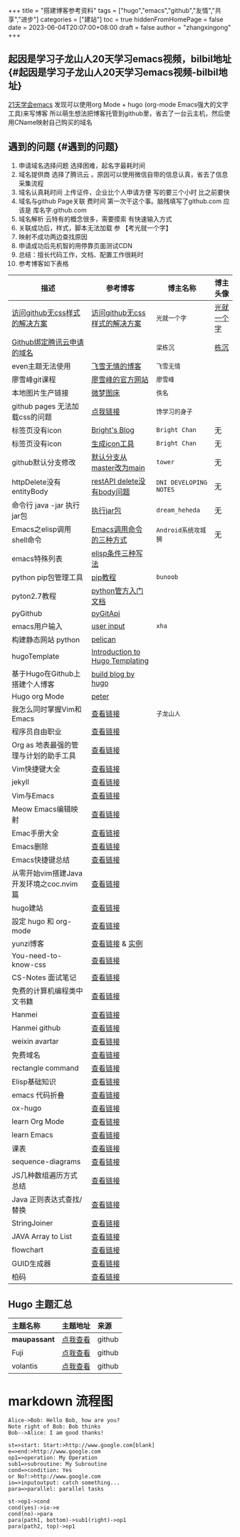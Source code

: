 +++
title = "搭建博客参考资料"
tags = ["hugo","emacs","github","友情","共享","进步"]
categories = ["建站"]
toc = true
hiddenFromHomePage = false
date = 2023-06-04T20:07:00+08:00
draft = false
author = "zhangxingong"
+++

## 起因是学习子龙山人20天学习emacs视频，bilbil地址 {#起因是学习子龙山人20天学习emacs视频-bilbil地址}

[21天学会emacs](https://www.bilibili.com/video/BV12P4y1j7EL/)
发现可以使用org Mode + hugo (org-mode Emacs强大的文字工具)来写博客
所以萌生想法把博客托管到github里，省去了一台云主机，然后使用CName映射自己购买的域名


## 遇到的问题 {#遇到的问题}

1.  申请域名选择问题 选择困难，起名字最耗时间
2.  域名提供商 选择了腾讯云 。原因可以使用微信自带的信息认真，省去了信息采集流程
3.  域名认真耗时间 上传证件，企业比个人申请方便 写的要三个小时 比之前要快
4.  域名与github Page关联 费时间 第一次干这个事。脑残填写了github.com 应该是 库名字.github.com
5.  域名解析 云特有的概念很多，需要摸索 有快速输入方式
6.  关联成功后，样式，脚本无法加载 参 【考光就一个字】
7.  映射不成功两边查找原因
8.  申请成功后先机智的用停靠页面测试CDN
9.  总结：擅长代码工作，文档、配置工作很耗时
10. 参考博客如下表格

| 描述                                                                              | 参考博客                                                                                                  | 博主名称 | 博主头像                                                                                 |
|---------------------------------------------------------------------------------|-------------------------------------------------------------------------------------------------------|------|--------------------------------------------------------------------------------------|
| [访问github无css样式的解决方案](https://blog.csdn.net/qq_31393401/article/details/80729765) | [访问github无css样式的解决方案](https://blog.csdn.net/qq_31393401/article/details/80729765)               | `光就一个字` | [光就一个字](https://blog.csdn.net/qq_31393401)                                          |
| [Github绑定腾讯云申请的域名](https://blog.csdn.net/geidongdong/article/details/122786896) |                                                                                                           | `梁栋沉` | [栋沉](https://profile-avatar.csdnimg.cn/36b0da7c8018464ea7e81329eefefec5_geidongdong.jpg) |
| even主题无法使用                                                                  | [飞雪无情的博客](https://www.flysnow.org/2018/07/29/from-hexo-to-hugo#hugo%E7%9A%84maupassant%E4%B8%BB%E9%A2%98) | `飞雪无情` |                                                                                          |
| 廖雪峰git课程                                                                     | [廖雪峰的官方网站](https://www.liaoxuefeng.com/wiki/896043488029600)                                      | `廖雪峰` |                                                                                          |
| 本地图片生产链接                                                                  | [微梦图床](https://img.vinua.cn/)                                                                         | `佚名`  |                                                                                          |
|github pages 无法加载css的问题|[点我链接](https://blog.csdn.net/qq_38048756/article/details/120151920)|`馋学习的身子`||
|标签页没有icon|[Bright's Blog](https://ibrights.github.io/post/blog20210527/)|`Bright Chan`|无|
|标签页没有icon|[生成icon工具](https://realfavicongenerator.net/)|`Bright Chan`|无|
|github默认分支修改|[默认分支从master改为main](https://www.git-tower.com/learn/git/faq/git-rename-master-to-main)|`tower`|无|
|httpDelete没有entityBody|[restAPI delete没有body问题](https://daweini.wordpress.com/2013/12/20/apache-httpclient-send-entity-body-in-a-http-delete-request/)|`DNI DEVELOPING NOTES`|无|
|命令行 java -jar 执行jar包|[执行jar包](https://blog.csdn.net/dreamstar613/article/details/107065826)|`dream_heheda`|无|
|Emacs之elisp调用shell命令|[Emacs调用命令的三种方式](https://blog.csdn.net/u010164190/article/details/130481350)|`Android系统攻城狮`|无|
|emacs特殊列表|[elisp条件三种写法](https://www.gnu.org/software/emacs/manual/html_node/elisp/Conditionals.html)|||
|python pip包管理工具|[pip教程](https://www.runoob.com/w3cnote/python-pip-install-usage.html)|`bunoob`||
|pyton2.7教程|[python管方入门文档](https://docs.python.org/2.7/tutorial/)|||
|pyGithub|[pyGitApi](https://pygithub.readthedocs.io/en/latest/examples/Repository.html#update-a-file-in-the-repository)|||
|emacs用户输入|[user input](http://xahlee.info/emacs/emacs/elisp_idioms_prompting_input.html)|`xha`||
|构建静态网站 python|[pelican](https://github.com/getpelican/pelican)|||
|hugoTemplate|[Introduction to Hugo Templating](https://gohugo.io/templates/introduction/)|||
|基于Hugo在Github上搭建个人博客|[build blog by hugo](https://juejin.cn/post/6844904070658916359)|||
|Hugo org Mode |[peter](https://lucidmanager.org/productivity/create-websites-with-org-mode-and-hugo/) |||
|我怎么同时掌握Vim和Emacs|[查看链接](https://zilongshanren.com/post/2015-08-16-how-could-i-master-vim-and-emacs/)|`子龙山人`||
|程序员自由职业|[查看链接](http://www.studytimes.com.cn/yangsheng/5995.html)|||
|Org as 地表最强的管理与计划的助手工具  |[查看链接](https://emacs-china.org/t/05-org-as/12092/12) | | |
|Vim快捷键大全|[查看链接](https://www.cnblogs.com/codehome/p/10214801.html) |||
|jekyll |[查看链接](https://jekyllrb.com/) | ||
|Vim与Emacs|[查看链接](https://zhuanlan.zhihu.com/p/87527003)| ||
|Meow Emacs编辑映射| [查看链接](https://github.com/meow-edit)| ||
|Emac手册大全 | [查看链接](https://www.gnu.org/software/emacs/manual/html_node/emacs/index.html) |  ||
|Emacs删除 | [查看链接](https://www.gnu.org/software/emacs/manual/html_node/emacs/Deletion.html) | ||
|Emacs快捷键总结 | [查看链接](https://css8.cn/post/2869580.html)| ||
|从零开始vim搭建Java开发环境之coc.nvim 篇| [查看链接](https://blog.csdn.net/lxyoucan/article/details/115460229)| ||
|hugo建站| [查看链接](https://wowow005.github.io/posts/2022/04/%E5%A6%82%E4%BD%95%E7%94%A8hugo%E5%92%8Corg-mode%E6%90%AD%E5%BB%BA%E4%B8%AA%E4%BA%BA%E5%8D%9A%E5%AE%A2/) | ||
|設定 hugo 和 org-mode | [查看链接](https://blog.superbil.org/posts/setup-hugo/) | ||
|yunzi博客 |[查看链接](https://yunzi.vercel.app/categories/Blog/) & [实例](https://volantis.js.org/)|  ||
|You-need-to-know-css|[查看链接](https://lhammer.cn/You-need-to-know-css/#/zh-cn/introduce?v=1)| ||
|CS-Notes 面试笔记|[查看链接](https://www.cyc2018.xyz/)| ||
|免费的计算机编程类中文书籍|[查看链接](https://github.com/justjavac/free-programming-books-zh_CN)| ||
|Hanmei| [查看链接](https://hanmei.netlify.app/ideas/)| ||
|Hanmei github|[查看链接](https://github.com/NicoleMayer)| ||
|weixin avartar|[查看链接](https://wework.qpic.cn/bizmail/zHcTjChlll1D5kkevhrjjeR4xO9FqgSFa2wY0Pn3ZHnib8bCMdBCNibA/0)| ||
|免费域名 |[查看链接](https://www.u.tsukuba.ac.jp/~s2036012/tech/webmaster/start-blog-netlify.html)| ||
|rectangle command | [查看链接](http://xahlee.info/emacs/emacs/emacs_string-rectangle_ascii-art.html)| ||
|Elisp基础知识 | [查看链接](http://smacs.github.io/elisp/02-elisp-basic.html)| ||
|emacs 代码折叠 | [查看链接](https://www.cnblogs.com/cobbliu/archive/2013/03/27/2983997.html)| ||
|ox-hugo | [查看链接](https://ox-hugo.scripter.co/images/one-post-per-file.png)| ||
|learn Org Mode|[查看链接](https://www.cnblogs.com/qlwy/archive/2012/06/15/2551034.html)| ||
|learn Emacs|[查看链接](https://www.cnblogs.com/qlwy/archive/2012/02/23/2365222.html)| ||
|课表 |[查看链接](https://emacs-china.org/t/org-mode/18450)| ||
|sequence-diagrams |[查看链接](https://bramp.github.io/js-sequence-diagrams/)| ||
|JS几种数组遍历方式总结 |[查看链接](https://blog.csdn.net/function__/article/details/79555301)| ||
|Java 正则表达式查找/替换|[查看链接](https://www.w3cschool.cn/java/java-string-find-replace.html)| ||
|StringJoiner |[查看链接](https://www.liaoxuefeng.com/wiki/1252599548343744/1271993169413952)| ||
|JAVA Array to List|[查看链接](https://www.baeldung.com/convert-array-to-list-and-list-to-array)| ||
|flowchart |[查看链接](https://github.com/adrai/flowchart.js)| ||
|GUID生成器|[查看链接](https://www.guidgen.com/)| ||
|柏码 |[查看链接](https://itbaima.net/curriculum)| ||






## Hugo 主题汇总

|主题名称 |主题地址| 来源|
|:---------|:-----------------------------|:------------|
|**maupassant**      |[点我查看](https://github.com/flysnow-org/maupassant-hugo/)|github|
|Fuji      |[点我查看](https://github.com/dsrkafuu/hugo-theme-fuji/)|github|
|volantis  |[点我查看](https://github.com/volantis-x/hexo-theme-volantis/)|github| 


# markdown 流程图

```sequence  
Alice->Bob: Hello Bob, how are you?   
Note right of Bob: Bob thinks   
Bob-->Alice: I am good thanks!   
```

```flow   
st=>start: Start:>http://www.google.com[blank]  
e=>end:>http://www.google.com  
op1=>operation: My Operation  
sub1=>subroutine: My Subroutine   
cond=>condition: Yes    
or No?:>http://www.google.com    
io=>inputoutput: catch something...    
para=>parallel: parallel tasks    

st->op1->cond    
cond(yes)->io->e    
cond(no)->para   
para(path1, bottom)->sub1(right)->op1     
para(path2, top)->op1   
```
